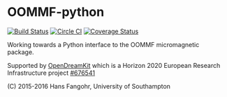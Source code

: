 # OOMMF-python

[![Build Status](https://travis-ci.org/fangohr/oommf-python.svg?branch=master)](https://travis-ci.org/fangohr/oommf-python) [![Circle CI](https://circleci.com/gh/fangohr/oommf-python.svg?style=svg)](https://circleci.com/gh/fangohr/oommf-python) [![Coverage Status](https://coveralls.io/repos/github/fangohr/oommf-python/badge.svg?branch=master)](https://coveralls.io/github/fangohr/oommf-python?branch=master)

Working towards a Python interface to the OOMMF micromagnetic package.

Supported by [OpenDreamKit](http://opendreamkit.org) which is a Horizon 2020 European Research Infrastructure project [#676541](http://cordis.europa.eu/project/rcn/198334_en.html)

(C) 2015-2016 Hans Fangohr, University of Southampton
